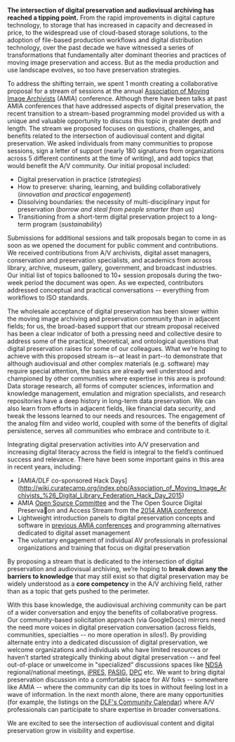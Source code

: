 **The intersection of digital preservation and audiovisual archiving has reached a tipping point.** From the rapid improvements in digital capture technology, to storage that has increased in capacity and decreased in price, to the widespread use of cloud-based storage solutions, to the adoption of file-based production workflows and digital distribution technology, over the past decade we have witnessed a series of transformations that fundamentally alter dominant theories and practices of moving image preservation and access. But as the media production and use landscape evolves, so too have preservation strategies. 

To address the shifting terrain, we spent 1 month creating a collaborative proposal for a stream of sessions at the annual [Association of Moving Image Archivists](http://amianet.org/) (AMIA) conference. Although there have been talks at past AMIA conferences that have addressed aspects of digital preservation, the recent transition to a stream-based programming model provided us with a unique and valuable opportunity to discuss this topic in greater depth and length. The stream we proposed focuses on questions, challenges, and benefits related to the intersection of audiovisual content and digital preservation. We asked individuals from many communities to propose sessions, sign a letter of support (nearly 180 signatures from organizations across 5 different continents at the time of writing), and add topics that would benefit the A/V community. Our initial proposal included:
- Digital preservation in practice (_strategies_)
- How to preserve: sharing, learning, and building collaboratively (_innovation and practical engagement_)
- Dissolving boundaries: the necessity of multi-disciplinary input for preservation (_borrow and steal from people smarter than us_)
- Transitioning from a short-term digital preservation project to a long-term program (_sustainability_)

Submissions for additional sessions and talk proposals began to come in as soon as we opened the document for public comment and contributions. We received contributions from A/V archivists, digital asset managers, conservation and preservation specialists, and  academics from across library, archive, museum, gallery, government, and broadcast industries. Our initial list of topics ballooned to 10+ session proposals during the two-week period the document was open. As we expected, contributors addressed conceptual and practical conversations -- everything from workflows to ISO standards.

The wholesale acceptance of digital preservation has been slower within the moving image archiving and preservation community than in adjacent fields; for us, the broad-based support that our stream proposal received has been a clear indicator of both a pressing need and collective desire to address some of the practical, theoretical, and ontological questions that digital preservation raises for some of our colleagues. What we’re hoping to achieve with this proposed stream is--at least in part--to demonstrate that although audiovisual and other complex materials (e.g. software) may require special attention, the basics are already well understood and championed by other communities where expertise in this area is profound: Data storage research, all forms of computer sciences, information and knowledge management, emulation and migration specialists, and research repositories have a deep history in long-term data preservation. We can also learn from efforts in adjacent fields, like financial data security, and tweak the lessons learned to our needs and resources. The engagement of the analog film and video world, coupled with some of the benefits of digital persistence, serves all communities who embrace and contribute to it.

Integrating digital preservation activities into A/V preservation and increasing digital literacy across the field is integral to the field’s continued success and relevance. There have been some important gains in this area in recent years, including:
- [AMIA/DLF co-sponsored Hack Days] (http://wiki.curatecamp.org/index.php/Association_of_Moving_Image_Archivists_%26_Digital_Library_Federation_Hack_Day_2015)
- AMIA [Open Source Committee](https://github.com/amiaopensource) and the The Open Source Digital Preserva􏰃on and Access Stream from the [2014 AMIA conference](http://www.amiaconference.net/wp-content/uploads/2014/08/Program-Final-Web2.pdf). 
- Lightweight introduction panels to digital preservation concepts and software in [previous AMIA conferences](http://amianet.org/events/past-conferences) and programming alternatives dedicated to digital asset management
- The voluntary engagement of individual AV professionals in professional organizations and training that focus on digital preservation

By proposing a stream that is dedicated to the intersection of digital preservation and audiovisual archiving, we’re hoping to **break down any the barriers to knowledge** that may still exist so that digital preservation may be widely understood as a **core competency** in the A/V archiving field, rather than as a topic that gets pushed to the perimeter. 

With this base knowledge, the audiovisual archiving community can be part of a wider conversation and enjoy the benefits of collaborative progress. Our community-based solicitation approach (via GoogleDocs) mirrors need the need more voices in digital preservation conversation (across fields, communities, specialties -- no more operation in silos!). By providing alternate entry into a dedicated discussion of digital preservation, we welcome organizations and individuals who have limited resources or haven’t started strategically thinking about digital preservation -- and feel out-of-place or unwelcome in "specialized" discussions spaces like [NDSA](http://ndsa.diglib.org/) regional/national meetings, [iPRES](http://ipres-conference.org/), [PASIG](http://www.preservationandarchivingsig.org/), [DPC](http://www.dpconline.org/) etc. We want to bring digital preservation discussion into a comfortable space for AV folks -- somewhere like AMIA -- where the community can dip its toes in without feeling lost in a wave of information. In the next month alone, there are many opportunities (for example, the listings on the [DLF's Community Calendar](http://digital-conferences-calendar.info)) where A/V professionals can participate to share expertise in broader conversations.

We are excited to see the intersection of audiovisual content and digital preservation grow in visibility and expertise.  
